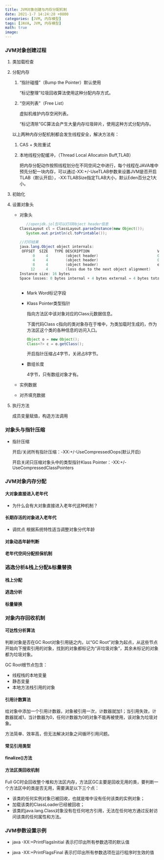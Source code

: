 ```yaml
---
title: JVM对象创建与内存分配机制
date: 2021-1-7 14:24:28 +0800
categories: [JVM, 内存模型]
tags: [JAVA, JVM, 内存模型]
math: true
image: 
---
```


### JVM对象创建过程

1. 类加载检查

2. 分配内存

   1. “指针碰撞”（Bump the Pointer）默认使用

      “标记整理”垃圾回收算法使用这种分配内存方式。

   2. “空闲列表”（Free List）

      虚拟机维护内存空闲列表。

      “标记清除”GC算法会产生大量内存垃圾碎片，使用这种方式分配内存。

   以上两种内存分配机制都会发生线程安全，解决方法有：

    1.  CAS + 失败重试

    2.  本地线程分配缓冲，（Thread Local Allocatoin Buff,TLAB）

        把内存分配动作按照线程划分在不同空间之中进行，每个线程在JAVA堆中预先分配一块内存，可以通过-XX:+/-UseTLAB参数来设置JVM是否开启TLAB（默认开启），-XX:TLABSize指定TLAB大小，默认Eden百分之1大小。

3. 初始化

   

4. 设置对象头

      - 对象头

        ~~~java
           //openjdk.jol包可以打印Object header信息
        ClassLayout cl = ClassLayout.parseInstance(new Object());
           System.out.println(cl.toPrintable());
        
        //打印结果
        java.lang.Object object internals:
         OFFSET  SIZE   TYPE DESCRIPTION                               VALUE
              0     4        (object header)                           01 00 00 00 (00000001 00000000 00000000 00000000) (1)
              4     4        (object header)                           00 00 00 00 (00000000 00000000 00000000 00000000) (0)
              8     4        (object header)                           e5 01 00 f8 (11100101 00000001 00000000 11111000) (-134217243)
             12     4        (loss due to the next object alignment)
        Instance size: 16 bytes
        Space losses: 0 bytes internal + 4 bytes external = 4 bytes total
             
        ~~~

        - Mark Word标记字段

        - Klass Pointer类型指针

          指向方法区中该对象对应的Class元数据信息。

          下面代码Class c指向的类对象存在于堆中，为类加载时生成的，作为方法区这个类的各种信息的访问入口。

          ```java
          Object o = new Object();
          Class<?> c = o.getClass();
          ```

          开启指针压缩占4字节，关闭占8字节。

        - 数组长度

          4字节，只有数组对象才有。

      - 实例数据

      - 对齐填充数据


5. 执行<init>方法

   成员变量赋值，构造方法调用



### 对象头与指针压缩

- 指针压缩

  开启/关闭所有指针压缩：-XX:+/-UseCompressedOops(默认开启)

  开启关闭只压缩对象头中的类型指针Klass Pointer：-XX:+/-UseCompressedClassPointers 

  



### JVM对象内存分配

#### 大对象直接进入老年代

- 为什么会有大对象直接进入老年代这种机制？

  

#### 长期存活的对象进入老年代

- 调优点 根据系统特性适当调整对象分代年龄

#### 对象动态年龄判断



#### 老年代空间分配担保机制

 

### 逃逸分析&栈上分配&标量替换

#### 栈上分配





#### 逃逸分析





#### 标量替换











### 对象内存回收机制

#### 可达性分析算法

判断对象是否在GC Root对象引用链之内，以“GC Root”对象为起点，从这些节点开始向下搜索引用的对象，找到的对象都标记为“非垃圾对象”，其余未标记的对象都为垃圾对象。

GC Root根节点包含：

- 线程栈的本地变量
- 静态变量
- 本地方法栈引用的对象

#### 引用计数算法

给对象中添加一个引用计数器，对象被引用一次，计数器就加1；当引用失效，计数器就减1，当计数器为0，任何计数器为0的对象不能再被使用，该对象为垃圾对象。


方法简单、效率高，但无法解决对象之间循环引用问题。

#### 常见引用类型



#### finalize()方法





#### 方法区类回收机制

 Full GC时会回收整个堆和方法区内存，方法区GC主要是回收无用的类，要判断一个方法区中的类是否无用，需要满足以下三个点：

- 该类的任何实例对象已被回收，也就是堆中没有任何该类的实例对象；
- 加载该类的ClassLoader已经被回收；
- 该类的java.lang.Class对象没有在任何地方引用，无法在任何地方通过反射访问该类的任何属性和方法。

### JVM参数设置示例

- java -XX:+PrintFlagsInitial 表示打印出所有参数选项的默认值

- java -XX:+PrintFlagsFinal 表示打印出所有参数选项在运行程序时生效的值

